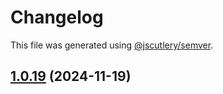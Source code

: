 # Changelog

This file was generated using [@jscutlery/semver](https://github.com/jscutlery/semver).

## [1.0.19](https://github.com/RedHatInsights/frontend-components/compare/@redhat-cloud-services/tsc-transform-imports-1.0.18...@redhat-cloud-services/tsc-transform-imports-1.0.19) (2024-11-19)
